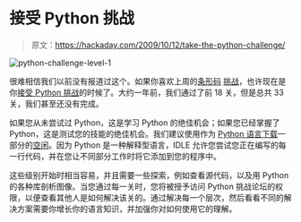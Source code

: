 # 接受 Python 挑战

> 原文：<https://hackaday.com/2009/10/12/take-the-python-challenge/>

![python-challenge-level-1](img/753a0a7a78c0b68327145fb2fe8e1520.png "python-challenge-level-1")

很难相信我们以前没有报道过这个。如果你喜欢上周的[条形码](http://hackaday.com/2009/10/07/barcode-challenge/) [挑战](http://hackaday.com/2009/10/08/barcode-challenge-part-2/)，也许现在是你[接受 Python 挑战](http://www.pythonchallenge.com/)的时候了。大约一年前，我们通过了前 18 关，但是总共 33 关，我们甚至还没有完成。

如果您从未尝试过 Python，这是学习 Python 的绝佳机会；如果您已经掌握了 Python，这是测试您的技能的绝佳机会。我们建议使用作为 [Python 语言下载](http://www.python.org/download/)一部分的[空闲](http://docs.python.org/library/idle.html)。因为 Python 是一种解释型语言，IDLE 允许您尝试您正在编写的每一行代码，并在您让不同部分工作时将它添加到您的程序中。

这些级别开始时相当容易，并且需要一些探索，例如查看源代码，以及用 Python 的各种库剖析图像。当您通过每一关时，您将被授予访问 Python 挑战论坛的权限，以便查看其他人是如何解决该关的。通过解决每一个层次，然后看看不同的解决方案需要你增长你的语言知识，并加强你对如何使用它的理解。